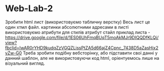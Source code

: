 # Web-Lab-2
Зробити html лист (використовуємо табличну верстку)
Весь лист це один хтмл файл. картинки абсолютними адресами в листі використовуємо атрибути для стилів атрибут стайл
приклад листа - https://drive.google.com/file/d/1ES06UhFmqBUqT5moAkMJr9DIQQDfKLQj/view?fbclid=IwAR0rYHD9kudqZzVGQZLissPtZA5d66ajZ4Cpnc_7438D5aZasHix2vZw-G0
Треба зробити подібну вебсторінку, або підставити своі данні у данний шаблон, але не використовуючи код html, оріентуемось лише на візуальний вигляд.
